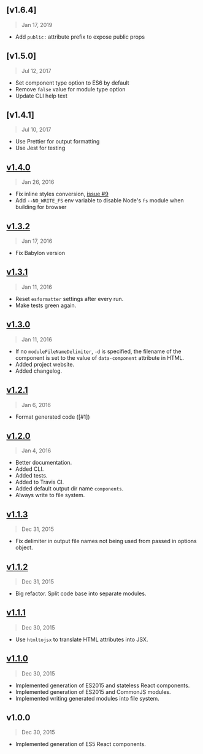 ## [v1.6.4]

> Jan 17, 2019

- Add `public:` attribute prefix to expose public props

## [v1.5.0]

> Jul 12, 2017

- Set component type option to ES6 by default
- Remove `false` value for module type option
- Update CLI help text

## [v1.4.1]

> Jul 10, 2017

- Use Prettier for output formatting
- Use Jest for testing

## [v1.4.0]

> Jan 26, 2016

- Fix inline styles conversion, [issue #9](https://github.com/roman01la/html-to-react-components/issues/9)
- Add `--NO_WRITE_FS` env variable to disable Node's `fs` module when building for browser

[v1.4.0]: https://github.com/roman01la/html-to-react-components/compare/v1.3.2...v1.4.0

## [v1.3.2]

> Jan 17, 2016

- Fix Babylon version

[v1.3.2]: https://github.com/roman01la/html-to-react-components/compare/v1.3.1...v1.3.2

## [v1.3.1]

> Jan 11, 2016

- Reset `esformatter` settings after every run.
- Make tests green again.

[v1.3.1]: https://github.com/roman01la/html-to-react-components/compare/v1.3.0...v1.3.1

## [v1.3.0]

> Jan 11, 2016

- If no `moduleFileNameDelimiter`, `-d` is specified, the filename of the component is set to the value of `data-component` attribute in HTML.
- Added project website.
- Added changelog.

[v1.3.0]: https://github.com/roman01la/html-to-react-components/compare/v1.2.1...v1.3.0

## [v1.2.1]

> Jan 6, 2016

- Format generated code ([#1])

[v1.2.1]: https://github.com/roman01la/html-to-react-components/compare/v1.2.0...v1.2.1

## [v1.2.0]

> Jan 4, 2016

- Better documentation.
- Added CLI.
- Added tests.
- Added to Travis CI.
- Added default output dir name `components`.
- Always write to file system.

[v1.2.0]: https://github.com/roman01la/html-to-react-components/compare/v1.1.3...v1.2.0

## [v1.1.3]

> Dec 31, 2015

- Fix delimiter in output file names not being used from passed in options object.

[v1.1.3]: https://github.com/roman01la/html-to-react-components/compare/v1.1.2...v1.1.3

## [v1.1.2]

> Dec 31, 2015

- Big refactor. Split code base into separate modules.

[v1.1.2]: https://github.com/roman01la/html-to-react-components/compare/v1.1.1...v1.1.2

## [v1.1.1]

> Dec 30, 2015

- Use `htmltojsx` to translate HTML attributes into JSX.

[v1.1.1]: https://github.com/roman01la/html-to-react-components/compare/v1.1.0...v1.1.1

## [v1.1.0]

> Dec 30, 2015

- Implemented generation of ES2015 and stateless React components.
- Implemented generation of ES2015 and CommonJS modules.
- Implemented writing generated modules into file system.

[v1.1.0]: https://github.com/roman01la/html-to-react-components/compare/1.0.0...v1.1.0

## v1.0.0

> Dec 30, 2015

- Implemented generation of ES5 React components.
